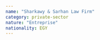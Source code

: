 ```yaml
---
name: "Sharkawy & Sarhan Law Firm"
category: private-sector
nature: "Entreprise"
nationality: EGY
---
```

